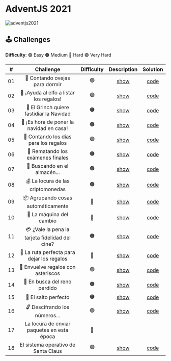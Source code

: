 # AdventJS 2021

![adventjs2021](https://user-images.githubusercontent.com/49620375/215292096-81b769e3-d66e-4a13-9775-a0ef3eb5f751.png)

## 🕹️ Challenges

**Difficulty**: 🟢 Easy 🟠 Medium 🔴 Hard 🟣 Very Hard

|  #  |                    Challenge                    | Difficulty |                   Description                   |        Solution         |
| :-: | :---------------------------------------------: | :--------: | :---------------------------------------------: | :---------------------: |
| 01  |         🐑 Contando ovejas para dormir          |     🟢     | [show](https://2021.adventjs.dev/challenges/01) | [code](./challenge-01/) |
| 02  |     🎅 ¡Ayuda al elfo a listar los regalos!     |     🟢     | [show](https://2021.adventjs.dev/challenges/02) | [code](./challenge-02/) |
| 03  |    🎅 El Grinch quiere fastidiar la Navidad     |     🟠     | [show](https://2021.adventjs.dev/challenges/03) | [code](./challenge-03/) |
| 04  |    🎄 ¡Es hora de poner la navidad en casa!     |     🟠     | [show](https://2021.adventjs.dev/challenges/04) | [code](./challenge-04/) |
| 05  |      🎁 Contando los días para los regalos      |     🟢     | [show](https://2021.adventjs.dev/challenges/05) | [code](./challenge-05/) |
| 06  |        🧮 Rematando los exámenes finales        |     🟠     | [show](https://2021.adventjs.dev/challenges/06) | [code](./challenge-06/) |
| 07  |          🏪 Buscando en el almacén...           |     🟠     | [show](https://2021.adventjs.dev/challenges/07) | [code](./challenge-07/) |
| 08  |        💰 La locura de las criptomonedas        |     🟠     | [show](https://2021.adventjs.dev/challenges/08) | [code](./challenge-08/) |
| 09  |       📦 Agrupando cosas automáticamente        |     🔴     | [show](https://2021.adventjs.dev/challenges/09) | [code](./challenge-09/) |
| 10  |            🏦 La máquina del cambio             |     🔴     | [show](https://2021.adventjs.dev/challenges/10) | [code](./challenge-10/) |
| 11  | 💳 ¿Vale la pena la tarjeta fidelidad del cine? |     🟠     | [show](https://2021.adventjs.dev/challenges/11) | [code](./challenge-11/) |
| 12  |   🚧 La ruta perfecta para dejar los regalos    |     🔴     | [show](https://2021.adventjs.dev/challenges/12) | [code](./challenge-12/) |
| 13  |       🎁 Envuelve regalos con asteriscos        |     🟢     | [show](https://2021.adventjs.dev/challenges/13) | [code](./challenge-13/) |
| 14  |          🦌 En busca del reno perdido           |     🟠     | [show](https://2021.adventjs.dev/challenges/14) | [code](./challenge-14/) |
| 15  |              🦘 El salto perfecto               |     🟠     | [show](https://2021.adventjs.dev/challenges/15) | [code](./challenge-15/) |
| 16  |          🔓 Descifrando los números...          |     🟢     | [show](https://2021.adventjs.dev/challenges/16) | [code](./challenge-16/) |
| 17  |   La locura de enviar paquetes en esta época    |     🔴     |                                                 |                         |
| 18  |       El sistema operativo de Santa Claus       |     🟢     | [show](https://2021.adventjs.dev/challenges/18) | [code](./challenge-18/) |

<!-- | 19  |                ¿Qué deberíamos aprender en Platzi?                |       🟠       | [show](https://2021.adventjs.dev/challenges/01) | [code](./2021/Challenge-01/) |
| 20  |                  ¿Una carta de pangramas? ¡QUÉ!                   |       🟢       | [show](https://2021.adventjs.dev/challenges/01) | [code](./2021/Challenge-01/) |
| 21  |                      La ruta con los regalos                      |       🔴       | [show](https://2021.adventjs.dev/challenges/01) | [code](./2021/Challenge-01/) |
| 22  |                ¿Cuántos adornos necesita el árbol?                |       🟠       | [show](https://2021.adventjs.dev/challenges/01) | [code](./2021/Challenge-01/) |
| 23  | ¿Puedes reconfigurar las fábricas para no parar de crear regalos? |       🟣       | [show](https://2021.adventjs.dev/challenges/01) | [code](./2021/Challenge-01/) |
| 24  |                   Comparando árboles de Navidad                   |       🟠       | [show](https://2021.adventjs.dev/challenges/01) | [code](./2021/Challenge-01/) |
| 25  |            El último juego y hasta el año que viene 👋            |       🟠       | [show](https://2021.adventjs.dev/challenges/01) | [code](./2021/Challenge-01/) | -->
